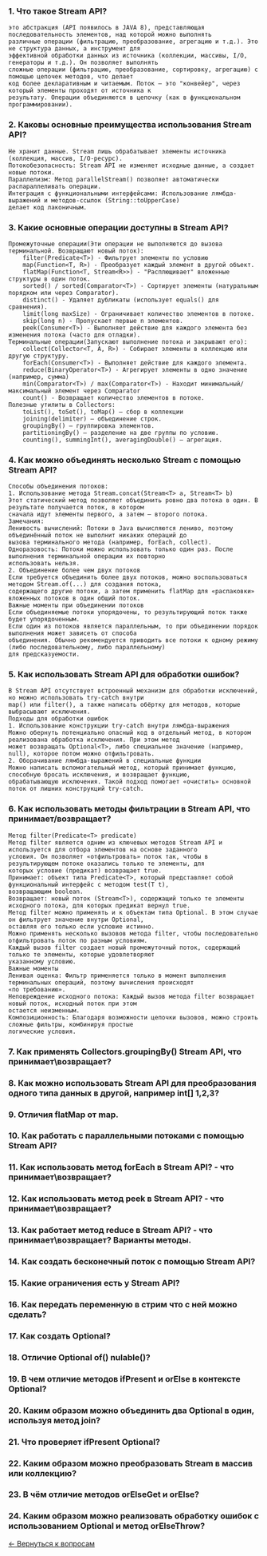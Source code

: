 ### 1. Что такое Stream API?
    это абстракция (API появилось в JAVA 8), представляющая последовательность элементов, над которой можно выполнять 
    различные операции (фильтрацию, преобразование, агрегацию и т.д.). Это не структура данных, а инструмент для 
    эффективной обработки данных из источника (коллекции, массивы, I/O, генераторы и т.д.). Он позволяет выполнять 
    сложные операции (фильтрацию, преобразование, сортировку, агрегацию) с помощью цепочек методов, что делает 
    код более декларативным и читаемым. Поток — это "конвейер", через который элементы проходят от источника к 
    результату. Операции объединяются в цепочку (как в функциональном программировании).
### 2. Каковы основные преимущества использования Stream API?
    Не хранит данные. Stream лишь обрабатывает элементы источника (коллекция, массив, I/O-ресурс).
    Потокобезопасность: Stream API не изменяет исходные данные, а создает новые потоки.
    Параллелизм: Метод parallelStream() позволяет автоматически распараллеливать операции.
    Интеграция с функциональными интерфейсами: Использование лямбда-выражений и методов-ссылок (String::toUpperCase) 
    делает код лаконичным.
### 3. Какие основные операции доступны в Stream API?
    Промежуточные операции(Эти операции не выполняются до вызова терминальной. Возвращают новый поток):
        filter(Predicate<T>) - Фильтрует элементы по условию
        map(Function<T, R>) - Преобразует каждый элемент в другой объект.
        flatMap(Function<T, Stream<R>>) - "Расплющивает" вложенные структуры в один поток.
        sorted() / sorted(Comparator<T>) - Сортирует элементы (натуральным порядком или через Comparator).
        distinct() - Удаляет дубликаты (использует equals() для сравнения).
        limit(long maxSize) - Ограничивает количество элементов в потоке.
        skip(long n) - Пропускает первые n элементов.
        peek(Consumer<T>) - Выполняет действие для каждого элемента без изменения потока (часто для отладки).
    Терминальные операции(Запускают выполнение потока и закрывают его):
        collect(Collector<T, A, R>) - Собирает элементы в коллекцию или другую структуру.
        forEach(Consumer<T>) - Выполняет действие для каждого элемента.
        reduce(BinaryOperator<T>) - Агрегирует элементы в одно значение (например, сумма)
        min(Comparator<T>) / max(Comparator<T>) - Находит минимальный/максимальный элемент через Comparator
        count() - Возвращает количество элементов в потоке.
    Полезные утилиты в Collectors:
        toList(), toSet(), toMap() — сбор в коллекции
        joining(delimiter) — объединение строк.
        groupingBy() — группировка элементов.
        partitioningBy() — разделение на две группы по условию.
        counting(), summingInt(), averagingDouble() — агрегация.
### 4. Как можно объединять несколько Stream с помощью Stream API?
    Способы объединения потоков:
    1. Использование метода Stream.concat(Stream<T> a, Stream<T> b)
    Этот статический метод позволяет объединить ровно два потока в один. В результате получается поток, в котором 
    сначала идут элементы первого, а затем — второго потока.
    Замечания:
    Ленивость вычислений: Потоки в Java вычисляются лениво, поэтому объединённый поток не выполнит никаких операций до
    вызова терминального метода (например, forEach, collect).
    Одноразовость: Потоки можно использовать только один раз. После выполнения терминальной операции их повторно 
    использовать нельзя.
    2. Объединение более чем двух потоков
    Если требуется объединить более двух потоков, можно воспользоваться методом Stream.of(...) для создания потока, 
    содержащего другие потоки, а затем применить flatMap для «распаковки» вложенных потоков в один общий поток.
    Важные моменты при объединении потоков
    Если объединяемые потоки упорядочены, то результирующий поток также будет упорядоченным.
    Если один из потоков является параллельным, то при объединении порядок выполнения может зависеть от способа 
    объединения. Обычно рекомендуется приводить все потоки к одному режиму (либо последовательному, либо параллельному)
    для предсказуемости.
### 5. Как использовать Stream API для обработки ошибок?
    В Stream API отсутствует встроенный механизм для обработки исключений, но можно использовать try-catch внутри 
    map() или filter(), а также написать обёртку для методов, которые выбрасывают исключения.
    Подходы для обработки ошибок
    1. Использование конструкции try-catch внутри лямбда-выражения
    Можно обернуть потенциально опасный код в отдельный метод, в котором реализована обработка исключения. При этом метод
    может возвращать Optional<T>, либо специальное значение (например, null), которое потом можно отфильтровать.    
    2. Оборачивание лямбда-выражений в специальные функции
    Можно написать вспомогательный метод, который принимает функцию, способную бросать исключения, и возвращает функцию,
    обрабатывающую исключения. Такой подход помогает «очистить» основной поток от лишних конструкций try-catch.
### 6. Как использовать методы фильтрации в Stream API, что принимает/возвращает?
    Метод filter(Predicate<T> predicate)
    Метод filter является одним из ключевых методов Stream API и используется для отбора элементов на основе заданного
    условия. Он позволяет «отфильтровать» поток так, чтобы в результирующем потоке оказались только те элементы, для
    которых условие (предикат) возвращает true.
    Принимает: объект типа Predicate<T>, который представляет собой функциональный интерфейс с методом test(T t),
    возвращающим boolean.
    Возвращает: новый поток (Stream<T>), содержащий только те элементы исходного потока, для которых предикат вернул true.
    Метод filter можно применять и к объектам типа Optional. В этом случае он фильтрует значение внутри Optional,
    оставляя его только если условие истинно.
    Можно применять несколько вызовов метода filter, чтобы последовательно отфильтровать поток по разным условиям.
    Каждый вызов filter создает новый промежуточный поток, содержащий только те элементы, которые удовлетворяют
    указанному условию.
    Важные моменты
    Ленивая оценка: Фильтр применяется только в момент выполнения терминальных операций, поэтому вычисления происходят
    «по требованию».
    Неповреждение исходного потока: Каждый вызов метода filter возвращает новый поток, исходный поток при этом
    остается неизменным.
    Композиционность: Благодаря возможности цепочки вызовов, можно строить сложные фильтры, комбинируя простые
    логические условия.
### 7. Как применять Collectors.groupingBy() Stream API, что принимает\возвращает?
### 8. Как можно использовать Stream API для преобразования одного типа данных в другой, например int[] 1,2,3?
### 9. Отличия flatMap от map.
### 10. Как работать с параллельными потоками с помощью Stream API?
### 11. Как использовать метод forEach в Stream API? - что принимает\возвращает?
### 12. Как использовать метод peek в Stream API? - что принимает\возвращает?
### 13. Как работает метод reduce в Stream API? - что принимает\возвращает? Варианты методы.
### 14. Как создать бесконечный поток с помощью Stream API?
### 15. Какие ограничения есть у Stream API?
### 16. Как передать переменную в стрим что с ней можно сделать?
### 17. Как создать Optional?
### 18. Отличие Optional of() nulable()?
### 19. В чем отличие методов ifPresent и orElse в контексте Optional?
### 20. Каким образом можно объединить два Optional в один, используя метод join?
### 21. Что проверяет ifPresent Optional?
### 22. Каким образом можно преобразовать Stream в массив или коллекцию?
### 23. В чём отличие методов orElseGet и orElse?
### 24. Каким образом можно реализовать обработку ошибок с использованием Optional и метод orElseThrow?


[← Вернуться к вопросам](README.md)